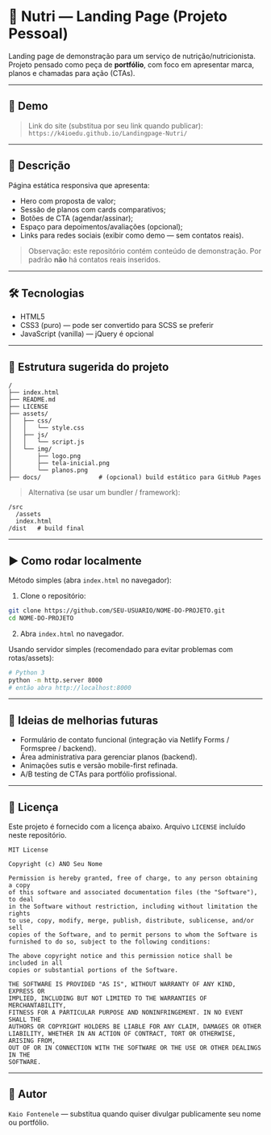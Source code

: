 # 🍏 Nutri — Landing Page (Projeto Pessoal)

Landing page de demonstração para um serviço de nutrição/nutricionista. Projeto pensado como peça de **portfólio**, com foco em apresentar marca, planos e chamadas para ação (CTAs).

---

## 🔖 Demo

> Link do site (substitua por seu link quando publicar):
> `https://k4ioedu.github.io/Landingpage-Nutri/`


---

## 🧩 Descrição

Página estática responsiva que apresenta:

* Hero com proposta de valor;
* Sessão de planos com cards comparativos;
* Botões de CTA (agendar/assinar);
* Espaço para depoimentos/avaliações (opcional);
* Links para redes sociais (exibir como demo — sem contatos reais).

> Observação: este repositório contém conteúdo de demonstração. Por padrão **não** há contatos reais inseridos.

---

## 🛠 Tecnologias

* HTML5
* CSS3 (puro) — pode ser convertido para SCSS se preferir
* JavaScript (vanilla) — jQuery é opcional

---


## 📁 Estrutura sugerida do projeto

```
/
├── index.html
├── README.md
├── LICENSE
├── assets/
│   ├── css/
│   │   └── style.css
│   ├── js/
│   │   └── script.js
│   └── img/
│       ├── logo.png
│       ├── tela-inicial.png
│       └── planos.png
├── docs/                # (opcional) build estático para GitHub Pages
```

> Alternativa (se usar um bundler / framework):

```
/src
  /assets
  index.html
/dist   # build final
```

---

## ▶ Como rodar localmente

Método simples (abra `index.html` no navegador):

1. Clone o repositório:

```bash
git clone https://github.com/SEU-USUARIO/NOME-DO-PROJETO.git
cd NOME-DO-PROJETO
```

2. Abra `index.html` no navegador.

Usando servidor simples (recomendado para evitar problemas com rotas/assets):

```bash
# Python 3
python -m http.server 8000
# então abra http://localhost:8000
```

---



## 🧭 Ideias de melhorias futuras

* Formulário de contato funcional (integração via Netlify Forms / Formspree / backend).
* Área administrativa para gerenciar planos (backend).
* Animações sutis e versão mobile-first refinada.
* A/B testing de CTAs para portfólio profissional.

---

## 📜 Licença

Este projeto é fornecido com a licença abaixo. Arquivo `LICENSE` incluído neste repositório.

```
MIT License

Copyright (c) ANO Seu Nome

Permission is hereby granted, free of charge, to any person obtaining a copy
of this software and associated documentation files (the "Software"), to deal
in the Software without restriction, including without limitation the rights
to use, copy, modify, merge, publish, distribute, sublicense, and/or sell
copies of the Software, and to permit persons to whom the Software is
furnished to do so, subject to the following conditions:

The above copyright notice and this permission notice shall be included in all
copies or substantial portions of the Software.

THE SOFTWARE IS PROVIDED "AS IS", WITHOUT WARRANTY OF ANY KIND, EXPRESS OR
IMPLIED, INCLUDING BUT NOT LIMITED TO THE WARRANTIES OF MERCHANTABILITY,
FITNESS FOR A PARTICULAR PURPOSE AND NONINFRINGEMENT. IN NO EVENT SHALL THE
AUTHORS OR COPYRIGHT HOLDERS BE LIABLE FOR ANY CLAIM, DAMAGES OR OTHER
LIABILITY, WHETHER IN AN ACTION OF CONTRACT, TORT OR OTHERWISE, ARISING FROM,
OUT OF OR IN CONNECTION WITH THE SOFTWARE OR THE USE OR OTHER DEALINGS IN THE
SOFTWARE.
```

---

## 👤 Autor

`Kaio Fontenele` — substitua quando quiser divulgar publicamente seu nome ou portfólio.

